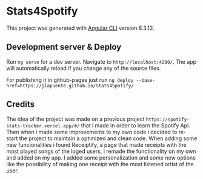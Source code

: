 # Stats4Spotify

This project was generated with [Angular CLI](https://github.com/angular/angular-cli) version 8.3.12.

## Development server & Deploy

Run `ng serve` for a dev server. Navigate to `http://localhost:4200/`. The app will automatically reload if you change any of the source files.

For publishing it in github-pages just run `ng deploy --base-href=https://jlapuente.github.io/Stats4Spotify/`

## Credits

The idea of the project was made on a previous project `https://spotify-stats-tracker.vercel.app/#/` that i made in order to learn the Spotify Api.
Then when i made some improvements to my own code i decided to re-start the project to maintain a optimized and clean code.
When adding some new funcionalities i found Receiptify, a page that made receipts with the most played songs of the loged users, i remade the functionality on my own and added on my app.
I added some personalization and some new options like the possibility of making one receipt with the most listened artist of the user.
